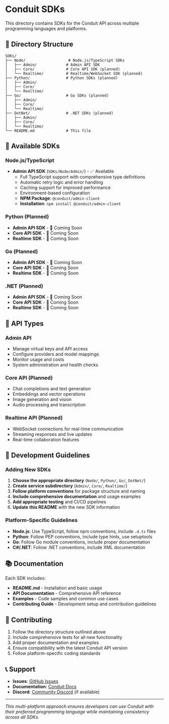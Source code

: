 # Conduit SDKs

This directory contains SDKs for the Conduit API across multiple programming languages and platforms.

## 📁 Directory Structure

```
SDKs/
├── Node/                   # Node.js/TypeScript SDKs
│   ├── Admin/             # Admin API SDK
│   ├── Core/              # Core API SDK (planned)
│   └── Realtime/          # Realtime/WebSocket SDK (planned)
├── Python/                # Python SDKs (planned)
│   ├── Admin/
│   ├── Core/
│   └── Realtime/
├── Go/                    # Go SDKs (planned)
│   ├── Admin/
│   ├── Core/
│   └── Realtime/
├── DotNet/                # .NET SDKs (planned)
│   ├── Admin/
│   ├── Core/
│   └── Realtime/
└── README.md              # This file
```

## 🚀 Available SDKs

### Node.js/TypeScript
- **Admin API SDK** (`SDKs/Node/Admin/`) - ✅ Available
  - Full TypeScript support with comprehensive type definitions
  - Automatic retry logic and error handling
  - Caching support for improved performance
  - Environment-based configuration
  - **NPM Package**: `@conduit/admin-client`
  - **Installation**: `npm install @conduit/admin-client`

### Python (Planned)
- **Admin API SDK** - 🔄 Coming Soon
- **Core API SDK** - 🔄 Coming Soon
- **Realtime SDK** - 🔄 Coming Soon

### Go (Planned)
- **Admin API SDK** - 🔄 Coming Soon
- **Core API SDK** - 🔄 Coming Soon
- **Realtime SDK** - 🔄 Coming Soon

### .NET (Planned)
- **Admin API SDK** - 🔄 Coming Soon
- **Core API SDK** - 🔄 Coming Soon
- **Realtime SDK** - 🔄 Coming Soon

## 🎯 API Types

### Admin API
- Manage virtual keys and API access
- Configure providers and model mappings
- Monitor usage and costs
- System administration and health checks

### Core API (Planned)
- Chat completions and text generation
- Embeddings and vector operations
- Image generation and vision
- Audio processing and transcription

### Realtime API (Planned)
- WebSocket connections for real-time communication
- Streaming responses and live updates
- Real-time collaboration features

## 🔧 Development Guidelines

### Adding New SDKs

1. **Choose the appropriate directory** (`Node/`, `Python/`, `Go/`, `DotNet/`)
2. **Create service subdirectory** (`Admin/`, `Core/`, `Realtime/`)
3. **Follow platform conventions** for package structure and naming
4. **Include comprehensive documentation** and usage examples
5. **Add appropriate testing** and CI/CD pipelines
6. **Update this README** with the new SDK information

### Platform-Specific Guidelines

- **Node.js**: Use TypeScript, follow npm conventions, include `.d.ts` files
- **Python**: Follow PEP conventions, include type hints, use setuptools
- **Go**: Follow Go module conventions, include proper documentation
- **C#/.NET**: Follow .NET conventions, include XML documentation

## 📚 Documentation

Each SDK includes:
- **README.md** - Installation and basic usage
- **API Documentation** - Comprehensive API reference
- **Examples** - Code samples and common use cases
- **Contributing Guide** - Development setup and contribution guidelines

## 🤝 Contributing

1. Follow the directory structure outlined above
2. Include comprehensive tests for all new functionality
3. Add proper documentation and examples
4. Ensure compatibility with the latest Conduit API version
5. Follow platform-specific coding standards

## 📞 Support

- **Issues**: [GitHub Issues](https://github.com/knnlabs/Conduit/issues)
- **Documentation**: [Conduit Docs](https://github.com/knnlabs/Conduit/docs)
- **Discord**: [Community Discord](https://discord.gg/conduit) (if available)

---

*This multi-platform approach ensures developers can use Conduit with their preferred programming language while maintaining consistency across all SDKs.*